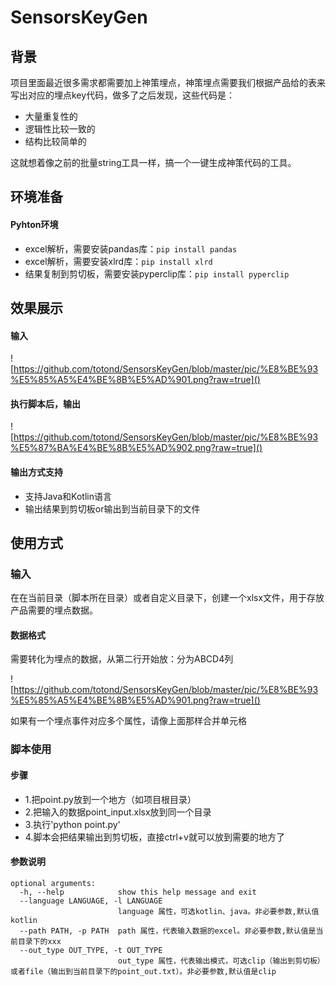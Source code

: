 # SensorsKeyGen

## 背景

项目里面最近很多需求都需要加上神策埋点，神策埋点需要我们根据产品给的表来写出对应的埋点key代码，做多了之后发现，这些代码是：

- 大量重复性的
- 逻辑性比较一致的
- 结构比较简单的

这就想着像之前的批量string工具一样，搞一个一键生成神策代码的工具。


## 环境准备

#### Pyhton环境

 - excel解析，需要安装pandas库：`pip install pandas`
 - excel解析，需要安装xlrd库：`pip install xlrd`
 - 结果复制到剪切板，需要安装pyperclip库：`pip install pyperclip`



## 效果展示

#### 输入

![https://github.com/totond/SensorsKeyGen/blob/master/pic/%E8%BE%93%E5%85%A5%E4%BE%8B%E5%AD%901.png?raw=true]()

#### 执行脚本后，输出

![https://github.com/totond/SensorsKeyGen/blob/master/pic/%E8%BE%93%E5%87%BA%E4%BE%8B%E5%AD%902.png?raw=true]()



#### 输出方式支持

- 支持Java和Kotlin语言
- 输出结果到剪切板or输出到当前目录下的文件




## 使用方式

### 输入

在在当前目录（脚本所在目录）或者自定义目录下，创建一个xlsx文件，用于存放产品需要的埋点数据。

#### 数据格式

需要转化为埋点的数据，从第二行开始放：分为ABCD4列

![https://github.com/totond/SensorsKeyGen/blob/master/pic/%E8%BE%93%E5%85%A5%E4%BE%8B%E5%AD%901.png?raw=true]()

如果有一个埋点事件对应多个属性，请像上面那样合并单元格

### 脚本使用

#### 步骤

 - 1.把point.py放到一个地方（如项目根目录）
 - 2.把输入的数据point_input.xlsx放到同一个目录
 - 3.执行'python point.py'
 - 4.脚本会把结果输出到剪切板，直接ctrl+v就可以放到需要的地方了

#### 参数说明

```
optional arguments:
  -h, --help            show this help message and exit
  --language LANGUAGE, -l LANGUAGE
                        language 属性，可选kotlin、java。非必要参数,默认值kotlin
  --path PATH, -p PATH  path 属性，代表输入数据的excel。非必要参数,默认值是当前目录下的xxx
  --out_type OUT_TYPE, -t OUT_TYPE
                        out_type 属性，代表输出模式，可选clip（输出到剪切板）或者file（输出到当前目录下的point_out.txt）。非必要参数,默认值是clip

```
